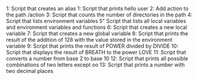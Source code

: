 1: Script that creates an alias
1: Script that prints hello user
2: Add action to the path /action
3: Script that counts the number of directories in the path
4: Script that lists environment variables
5" Script that lists all local variables and environment variables and functions
6: Script that creates a new local variable
7: Script that creates a new global variable
8: Script that prints the result of the addition of 128 with the value stored in the environment variable
9: Script that prints the result of POWER divided by DIVIDE
10: Script that displays the result of BREATH to the power LOVE
11: Script that converts a number from base 2 to base 10
12: Script that prints all possible combinations of two letters except oo
13: Script that prints a number with two decimal places
